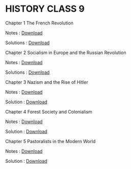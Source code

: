 # HISTORY CLASS 9

Chapter 1 The French Revolution

Notes :
[Download](https://1drv.ms/b/c/f46cfd184d142703/EYaJo5jkljlEjrmRsHwmSdIBpskgf78Bw3ymNIJBGnBErA?e=ccZwre)

Solutions :
[Download](ch1.pdf)

Chapter 2 Socialism in Europe and the Russian Revolution

Notes :
[Download](https://my.microsoftpersonalcontent.com/personal/f46cfd184d142703/_layouts/15/download.aspx?UniqueId=b6e7810c-dd10-4469-b417-9be9ea7fb0e2&Translate=false&tempauth=v1e.eyJzaXRlaWQiOiJhYmQ5ZTBkYi1jNjQwLTQxOWEtYWUyYS1iMTc5MmE0Y2NhMTUiLCJhcHBpZCI6IjAwMDAwMDAwLTAwMDAtMDAwMC0wMDAwLTAwMDA0ODE3MTBhNCIsImF1ZCI6IjAwMDAwMDAzLTAwMDAtMGZmMS1jZTAwLTAwMDAwMDAwMDAwMC9teS5taWNyb3NvZnRwZXJzb25hbGNvbnRlbnQuY29tQDkxODgwNDBkLTZjNjctNGM1Yi1iMTEyLTM2YTMwNGI2NmRhZCIsImV4cCI6IjE3NDE4NDk3NzEifQ.7ZWORs9wXsxfg0MneqTdFbRpllmE9Fn-wnHW5SHvBcsLJ3LxW_Meahyz472WK-lMPpKuWcz5B269MnA_QLf4MLwd3f82OKLdeC--EbcUeVKR4S2drd3ioHO80moJ13ngSOCPf4DC0hAe4Gdm6cskuAGKpEZ2NDwhwg28pTmjnEI12B-Z3No6wtSm8EvVYFbmKJuDeRFO7Bevt15zWurNjXdFyVUEMPCmTGtUJ3WfqIHUUS0aq9L8RDY1x8HDP8I2ZJtC0nNvEelgZY1Uq3lRZiJqLp0QyTspaFfb0FCCiwkNLlNgcztAVmxMMn8lanezoVSID62as4LYsqQL63sJqhxlxofggATQNl400_Lu7BibS3NE-ireKCJMy5yMbw8La7o110_h6dcR8SdBUH53zQ.ki87v3TYRyZwxDsUMXOzt4yAo3QKB8v9Y0Y2T0JcFBs&ApiVersion=2.0&AVOverride=1)

Solutions :
[Download](ch2.pdf)

Chapter 3 Nazism and the Rise of Hitler

Notes :
[Download](https://my.microsoftpersonalcontent.com/personal/f46cfd184d142703/_layouts/15/download.aspx?UniqueId=0cef2fd7-4e4a-4dfb-8512-68663bc99d63&Translate=false&tempauth=v1e.eyJzaXRlaWQiOiJhYmQ5ZTBkYi1jNjQwLTQxOWEtYWUyYS1iMTc5MmE0Y2NhMTUiLCJhcHBpZCI6IjAwMDAwMDAwLTAwMDAtMDAwMC0wMDAwLTAwMDA0ODE3MTBhNCIsImF1ZCI6IjAwMDAwMDAzLTAwMDAtMGZmMS1jZTAwLTAwMDAwMDAwMDAwMC9teS5taWNyb3NvZnRwZXJzb25hbGNvbnRlbnQuY29tQDkxODgwNDBkLTZjNjctNGM1Yi1iMTEyLTM2YTMwNGI2NmRhZCIsImV4cCI6IjE3NDE4NDk4MDAifQ.hOT48TGW6BI8nR0qIButvYhdGxi_PPp-SsHqT0K2Ba1eu_5ZYEXL7rLAuxb4NZ_qjPbnxD79bfj70AGcs9368OIU-P6zLqyCLRfONfYslOuHQJaaJWWjSry0gGFCHsCXkYxe_bKGUdC8vEUmHNfDmCd2v52jwbnOZsSk4QBTU8CWl9kEcBu0vOoRbmQ9U78F2qPP5XCWmxCWdkAMOYf1ffFFLMc0ggXDU5LpmeREXW58zuzg7vTxJoIw0AATUUV_yzUfZs8EmWuF-u-scZnJPRYKC1NFkF_iG2PHFcHxRLaAOQIc4SpXA1vnATi-IgYX_naSPMnmV-SCZ3VfzrNdG5Sh1FzlaQKagMP6z-N_JGul0ChxI6PikFI7pJ5nOt1LEEYXy88KnDVm3L-b2QFGfQ.1ZHqpF6Cp3odl007bX8ouF1hLa4Q_jtfodxjEiYMonY&ApiVersion=2.0&AVOverride=1)

Solution :
[Download](https://my.microsoftpersonalcontent.com/personal/f46cfd184d142703/_layouts/15/download.aspx?UniqueId=4d690a53-6286-4c59-b0c9-721c4fd4ac44&Translate=false&tempauth=v1e.eyJzaXRlaWQiOiJhYmQ5ZTBkYi1jNjQwLTQxOWEtYWUyYS1iMTc5MmE0Y2NhMTUiLCJhcHBpZCI6IjAwMDAwMDAwLTAwMDAtMDAwMC0wMDAwLTAwMDA0ODE3MTBhNCIsImF1ZCI6IjAwMDAwMDAzLTAwMDAtMGZmMS1jZTAwLTAwMDAwMDAwMDAwMC9teS5taWNyb3NvZnRwZXJzb25hbGNvbnRlbnQuY29tQDkxODgwNDBkLTZjNjctNGM1Yi1iMTEyLTM2YTMwNGI2NmRhZCIsImV4cCI6IjE3NDE4NTA0MjAifQ.X1uSsGpwKF88xshEcz-sPxlPWOq4JajX09x5CbHslkdex3LUu3JsY-qlyCyG82tbpLXgBGufgoz5z1hdOrva6BmfCfMSRPefSAOEtZ691DgYvUY33MySAeKWfvLWJ9tXCMcYWxidDnoaxfiovhATBqOBXsELn9PH5b-y1tqMQ0o3ZQawnSMCYDOW2GM2mE9YAOu8PhUwU3F6D8mmu5SxHU96uEPFWAcpquoS7TC-XGh8E2B3TAN_b-S1O6GDpXDlxYDpqn6ge2XBZldm2YaLXqDqvAst8yl_jPQU8q5RUTZj5rD6wYnyfR_u4eGxpBH9mXL20RCkzqkyOQTjOHqHteTa42TBg6V4w2kEyibsLNjNcDMmX3Cdsxs3u0SGavACHRLhBXHYgqNQj60WRK7F6w.QA6POyJ8m7gUhHiF-Get8M7IGJZXTkH6Qxl5Pel0C6A&ApiVersion=2.0&AVOverride=1)

Chapter 4 Forest Society and Colonialism

Notes :
[Download](https://my.microsoftpersonalcontent.com/personal/f46cfd184d142703/_layouts/15/download.aspx?UniqueId=8080b3cb-cec8-4ec1-8f45-1ddb95ac4af5&Translate=false&tempauth=v1e.eyJzaXRlaWQiOiJhYmQ5ZTBkYi1jNjQwLTQxOWEtYWUyYS1iMTc5MmE0Y2NhMTUiLCJhcHBpZCI6IjAwMDAwMDAwLTAwMDAtMDAwMC0wMDAwLTAwMDA0ODE3MTBhNCIsImF1ZCI6IjAwMDAwMDAzLTAwMDAtMGZmMS1jZTAwLTAwMDAwMDAwMDAwMC9teS5taWNyb3NvZnRwZXJzb25hbGNvbnRlbnQuY29tQDkxODgwNDBkLTZjNjctNGM1Yi1iMTEyLTM2YTMwNGI2NmRhZCIsImV4cCI6IjE3NDE4NDk5NzgifQ.S5WrtX134mQr1aIbpYJjqfPys8JH27b-sMy_9gkVkjKfQjNu-e1FaYFWzIkFyArZNC5UPn6kUQUXZ9ohwI_r5YVPo0CWQ4mipoK-08hVZflDBfbABtikMENhoS3nDGhF5pSWik-3bCfZ29mmejb-UZJAUSJPCZyLHaHENSUfBnrzlQur3iSmy09sr7pV3TbYmlZBLyF_GUVLsX9dGnRVdXjBFs-tLXi22mxsQTYfR0VUUzBViH6p-jNHPw9UnYrDUIHPVC2fRhFiCjRYq3wcb2nKo5M5st5TUa-L97WsutHGPvFqYYxf2pNNysjPwhnJ4Y3JBSBHMHrJpvuYeWaUyzL7VMBk0WQuxFjzEGvx1swvKp2Od0Seo6HxNq_Ul5KKuW2MICDyUw-VI1hs293BhQ.18BRplTMNZJkWAEO9rw5tqh-G8oOZVZ2_V_JPp4eA7I&ApiVersion=2.0&AVOverride=1)

Solution :
[Download](https://my.microsoftpersonalcontent.com/personal/f46cfd184d142703/_layouts/15/download.aspx?UniqueId=ac0b0971-84f5-4c02-87d4-cd8a7a792c5f&Translate=false&tempauth=v1e.eyJzaXRlaWQiOiJhYmQ5ZTBkYi1jNjQwLTQxOWEtYWUyYS1iMTc5MmE0Y2NhMTUiLCJhcHBpZCI6IjAwMDAwMDAwLTAwMDAtMDAwMC0wMDAwLTAwMDA0ODE3MTBhNCIsImF1ZCI6IjAwMDAwMDAzLTAwMDAtMGZmMS1jZTAwLTAwMDAwMDAwMDAwMC9teS5taWNyb3NvZnRwZXJzb25hbGNvbnRlbnQuY29tQDkxODgwNDBkLTZjNjctNGM1Yi1iMTEyLTM2YTMwNGI2NmRhZCIsImV4cCI6IjE3NDE4NTA0NDEifQ.TBy8-aXvYfAcRSTFJFs9xp3z075KtrZZiZY3BuzwPc3j099Tk_Jz-NhYCKFoK_2DDvOiNIcCnvMd5GJjY3TUjvJ5WbdS55xEXC1OPQ9idHTJ-lNMxX6WkFTl0_bGwaS_fMLLKPMCO41w0Kpwo_xeet3WqYdhIz4ZJ_OI4J86FyM4yWDBOHpAs7K8dWDx66v07FcsXcPXvIeJouwWoUE8AVrE5DYov0g2mVffcns9FB2PX7MBsqPB7EyMIN_gwoKpfeQsH_pe6FxxcDl2X1GV7YQlO4izIdljx_EZVnyk29JSdGtLt4pJhnvAblc_pmrAqi0XhKFU-4cOpwQ03MnvLNx3e0_UmoaxJqMbaJi6t7TewdiAySeTzguqs0ZKMA0N1ExPttVS7T1cGIp2H4K97A.820ifErIL2lCIDPOAZmp1PGHfR24RIpUp3pJywuwyw8&ApiVersion=2.0&AVOverride=1)

Chapter 5 Pastoralists in the Modern World

Notes :
[Download](https://my.microsoftpersonalcontent.com/personal/f46cfd184d142703/_layouts/15/download.aspx?UniqueId=99095db1-15af-4475-90b2-95505242148d&Translate=false&tempauth=v1e.eyJzaXRlaWQiOiJhYmQ5ZTBkYi1jNjQwLTQxOWEtYWUyYS1iMTc5MmE0Y2NhMTUiLCJhcHBpZCI6IjAwMDAwMDAwLTAwMDAtMDAwMC0wMDAwLTAwMDA0ODE3MTBhNCIsImF1ZCI6IjAwMDAwMDAzLTAwMDAtMGZmMS1jZTAwLTAwMDAwMDAwMDAwMC9teS5taWNyb3NvZnRwZXJzb25hbGNvbnRlbnQuY29tQDkxODgwNDBkLTZjNjctNGM1Yi1iMTEyLTM2YTMwNGI2NmRhZCIsImV4cCI6IjE3NDE4NTAwODQifQ.GtsZeZvf_xqTjgzzrSCUmcg1AWJqMP8OM3rcfveX-O6EtAXsxIOm9MyEt7fhOvA3zkQAi_SMFW0h1lcnw6_BJbmwQ4HwqlDf8yZPkFMocK6ovRhkm2z_L1G4muohCl_-SshAEy4ncGX41O9f4719qSnR2wXYuHddhU5LRR-QEZf4ppCbmonDGNWvGnT0Wo892ccNq42aPm33M2Di-KuFSlZgtyY0eVZ9Si65KTVGvpewZ6QV0QFoBqq9sPKHfENizq30B9mUlIef2ZuyLHUxMf9ucBSTA-SwcWrRSYUy3CkSX8pwucGyQRcOPMz7h4aIRxS5AzevF7RL7buiaE80LF1cz2YQUaLSowP5dYYTK0bHfXc8bx8nSWjguIzpr8FoiCjmUtrH1DIsfSQaSHOMOA.gLMwUwJsFrA8ceX_2mhww2osYEa8J00tqrIaKaJRNbI&ApiVersion=2.0&AVOverride=1)

Solution :
[Download](https://my.microsoftpersonalcontent.com/personal/f46cfd184d142703/_layouts/15/download.aspx?UniqueId=24c084b7-43dc-4b77-888a-56a36946a3ce&Translate=false&tempauth=v1e.eyJzaXRlaWQiOiJhYmQ5ZTBkYi1jNjQwLTQxOWEtYWUyYS1iMTc5MmE0Y2NhMTUiLCJhcHBpZCI6IjAwMDAwMDAwLTAwMDAtMDAwMC0wMDAwLTAwMDA0ODE3MTBhNCIsImF1ZCI6IjAwMDAwMDAzLTAwMDAtMGZmMS1jZTAwLTAwMDAwMDAwMDAwMC9teS5taWNyb3NvZnRwZXJzb25hbGNvbnRlbnQuY29tQDkxODgwNDBkLTZjNjctNGM1Yi1iMTEyLTM2YTMwNGI2NmRhZCIsImV4cCI6IjE3NDE4NTA0NTYifQ.a97CTWl2mg2sbjEUfvUqgvHFCxl9IAg9smyH0IxRd6y8W31BGUftJuWbyQAYufDnz1IHwLs_HeGGwVT9YhXNVFP0FN_AojnMWBkvZBABumXW_j_S54Jg5reUrXiMiObPskzuvVxrn2q7Q8e8Dm2OisgRB0t6w-HPFeL_rWBTRC2u8nhWJn5abY1IIdWggQb5hMc29ansRNOIBYYnNRhwMH_3iFAElo8KnFhhWa5NvCoPOuzP0IQQsCPvHGzUBI0sfKKPjVtOYDV1B7nJo2uoJkJV9YLilzmbQ9_cWEbUln5lHYdGZDuHeiA-lTRXIvt03wFCDK0ItvfNnjWITCySyJpRvLzlb_wln6AsspeO2xlO4Qh-WqnRAPfxx0fZhJlIcFmKn8N1zkgJy3zBEpmUtQ.03oHTFA8Zc9lNtp7xHDurh-bmBzgSkk7Ss9deLT6hsk&ApiVersion=2.0&AVOverride=1)
